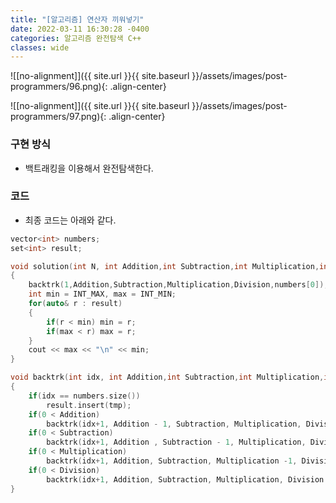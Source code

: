 ```yaml
---
title: "[알고리즘] 연산자 끼워넣기"
date: 2022-03-11 16:30:28 -0400
categories: 알고리즘 완전탐색 C++
classes: wide
---
```


![[no-alignment]]({{ site.url }}{{ site.baseurl }}/assets/images/post-programmers/96.png){: .align-center}


![[no-alignment]]({{ site.url }}{{ site.baseurl }}/assets/images/post-programmers/97.png){: .align-center}

### 구현 방식

- 백트래킹을 이용해서 완전탐색한다.



### 코드

- 최종 코드는 아래와 같다.


```cpp
vector<int> numbers;
set<int> result;

void solution(int N, int Addition,int Subtraction,int Multiplication,int Division)
{
    backtrk(1,Addition,Subtraction,Multiplication,Division,numbers[0]);
    int min = INT_MAX, max = INT_MIN;
    for(auto& r : result)
    {
        if(r < min) min = r;
        if(max < r) max = r;
    }
    cout << max << "\n" << min;
}

void backtrk(int idx, int Addition,int Subtraction,int Multiplication,int Division, int tmp)
{
    if(idx == numbers.size())
        result.insert(tmp);
    if(0 < Addition)
        backtrk(idx+1, Addition - 1, Subtraction, Multiplication, Division, tmp + numbers[idx]);
    if(0 < Subtraction)
        backtrk(idx+1, Addition , Subtraction - 1, Multiplication, Division, tmp - numbers[idx]);
    if(0 < Multiplication)
        backtrk(idx+1, Addition, Subtraction, Multiplication -1, Division, tmp * numbers[idx]);
    if(0 < Division)
        backtrk(idx+1, Addition, Subtraction, Multiplication, Division -1, tmp / numbers[idx]);
}
```
